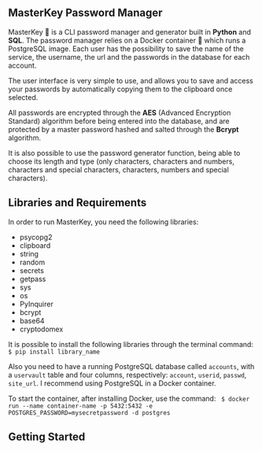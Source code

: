 ## MasterKey Password Manager

MasterKey 🔐 is a CLI password manager and generator built in **Python** and **SQL**. The password manager relies on a Docker container 🐋 which runs a PostgreSQL image.
Each user has the possibility to save the name of the service, the username, the url and the passwords in the database for each account.

The user interface is very simple to use, and allows you to save and access your passwords by automatically copying them to the clipboard once selected.

All passwords are encrypted through the **AES** (Advanced Encryption Standard) algorithm before being entered into the database, and are protected by
a master password hashed and salted through the **Bcrypt** algorithm. 

It is also possible to use the password generator function, being able to choose its length and
type (only characters, characters and numbers, characters and special characters, characters, numbers and special characters).


## Libraries and Requirements

In order to run MasterKey, you need the following libraries:

- psycopg2
- clipboard
- string
- random
- secrets
- getpass
- sys
- os
- PyInquirer
- bcrypt
- base64
- cryptodomex

It is possible to install the following libraries through the terminal command: <code>$ pip install library_name</code>

Also you need to have a running PostgreSQL database called <code>accounts</code>, with a <code>uservault</code> table and four columns, respectively:
<code>account</code>, <code>userid</code>, <code>passwd</code>, <code>site_url</code>. I recommend using PostgreSQL in a Docker container.

To start the container, after installing Docker, use the command: <code> $ docker run --name container-name -p 5432:5432 -e POSTGRES_PASSWORD=mysecretpassword
-d postgres</code>


## Getting Started

